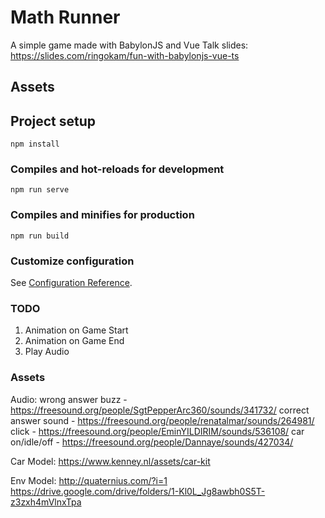 # Math Runner
A simple game made with BabylonJS and Vue
Talk slides: https://slides.com/ringokam/fun-with-babylonjs-vue-ts

## Assets

## Project setup
```
npm install
```

### Compiles and hot-reloads for development
```
npm run serve
```

### Compiles and minifies for production
```
npm run build
```

### Customize configuration
See [Configuration Reference](https://cli.vuejs.org/config/).

### TODO
1. Animation on Game Start
2. Animation on Game End
3. Play Audio 

### Assets
Audio:
wrong answer buzz - https://freesound.org/people/SgtPepperArc360/sounds/341732/
correct answer sound - https://freesound.org/people/renatalmar/sounds/264981/
click - https://freesound.org/people/EminYILDIRIM/sounds/536108/
car on/idle/off - https://freesound.org/people/Dannaye/sounds/427034/

Car Model:
https://www.kenney.nl/assets/car-kit

Env Model:
http://quaternius.com/?i=1
https://drive.google.com/drive/folders/1-Kl0L_Jg8awbh0S5T-z3zxh4mVlnxTpa